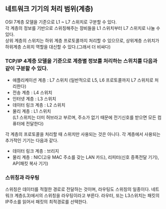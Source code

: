 ## 네트워크 기기의 처리 범위(계층)

OSI 7계층 모델을 기준으로 L1 ~ L7 스위치로 구분할 수 있다. <br/>
각 계층의 정보를 기반으로 스위칭해주는 장비들을 L1 스위치부터 L7 스위치로 나눌 수 있다. <br/>
상위 계층의 스위치는 하위 계층 프로토콜까지 처리할 수 있으므로, 상위계층 스위치가 하위계층 스위치 역할을 대신할 수 있다.(그래서 더 비싸다)<br/>

### TCP/IP 4계층 모델을 기준으로 계층별 정보를 처리하는 스위치를 다음과 같이 구분할 수 있다.

- 애플리케이션 계층 : L7 스위치 (일반적으로 L5, L6 프로토콜까지 L7 스위치로 처리한다)
- 전송 계층 : L4 스위치
- 인터넷 계층 : L3 스위치
- 데이터 링크 계층 : L2 스위치
- 물리 계층 : L1 스위치<br/>
  (L1 스위치는 더미 허브라고 부르며, 주소가 없기 때문에 전기신호를 받으면 모든 컴퓨터에 전달한다)

각 계층의 프로토콜을 처리할 때 스위치만 사용되는 것은 아니다. 각 계층에서 사용되는 추가적인 기기는 다음과 같다.

- 데이터 링크 계층 : 브리지
- 물리 계층 : NIC(고유 MAC 주소를 갖는 LAN 카드), 리피터(신호 증폭전달 기기), AP(패킷 복사 기기)

### 스위칭과 라우팅

스위칭은 데이터를 적절한 경로로 전달하는 것이며, 라우팅도 스위칭의 일종이다.
네트워크 계층(L3)에서의 스위칭을 라우팅이라고 부른다.
라우터, 또는 L3스위치는 패킷의 IP주소를 읽어서 패킷의 최적경로를 선택한다.
